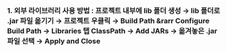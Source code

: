 ### 1. 외부 라이브러리 사용 방법 : 프로젝트 내부에 lib 폴더 생성 &rightarrow; lib 폴더로 .jar 파일 옮기기 &rightarrow; 프로젝트 우클릭 &rightarrow; Build Path &rarr Configure Build Path &rightarrow; Libraries 탭 ClassPath &rightarrow; Add JARs &rightarrow; 옮겨놓은 .jar 파일 선택 &rightarrow; Apply and Close 
